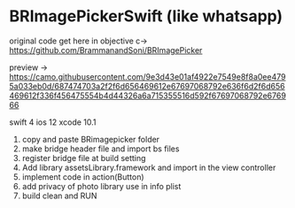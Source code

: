 # BRImagePickerSwift (like whatsapp)

original code get here in objective c-> https://github.com/BrammanandSoni/BRImagePicker

preview -> https://camo.githubusercontent.com/9e3d43e01af4922e7549e8f8a0ee4795a033eb0d/687474703a2f2f6d656469612e67697068792e636f6d2f6d656469612f336f456475554b4d44326a6a715355516d592f67697068792e676966

swift 4 ios 12 xcode 10.1

 1. copy and paste BRimagepicker folder
 2. make bridge header file and import bs files
 3. register bridge file at build setting
 4. Add library assetsLibrary.framework and import in the view controller
 5. implement code in action(Button)
 6. add privacy of photo library use in info plist
 7. build clean  and RUN
